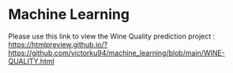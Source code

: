 # Machine Learning

Please use this link to view the Wine Quality prediction project : https://htmlpreview.github.io/?https://github.com/victorku94/machine_learning/blob/main/WINE-QUALITY.html
